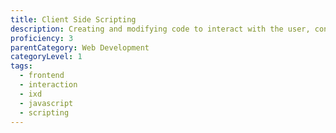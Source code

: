 ```yaml
---
title: Client Side Scripting
description: Creating and modifying code to interact with the user, control the browser, communicate asynchronously, and alter the document content that is displayed.
proficiency: 3
parentCategory: Web Development
categoryLevel: 1
tags:
  - frontend
  - interaction
  - ixd
  - javascript
  - scripting
---
```

